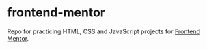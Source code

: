 # frontend-mentor

Repo for practicing HTML, CSS and JavaScript projects for [Frontend Mentor](https://www.frontendmentor.io/).
